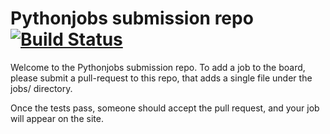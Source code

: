# Pythonjobs submission repo [![Build Status](https://travis-ci.org/pythonjobs/uk-jobs.svg)](https://travis-ci.org/pythonjobs/uk-jobs)

Welcome to the Pythonjobs submission repo.  To add a job to the board, please submit a pull-request to this repo, that adds a single file under the jobs/ directory.

Once the tests pass, someone should accept the pull request, and your job will appear on the site.
